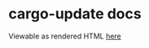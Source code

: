 # cargo-update docs
Viewable as rendered HTML [here](https://cdn.rawgit.com/nabijaczleweli/cargo-update/doc/cargo_update/index.html)
